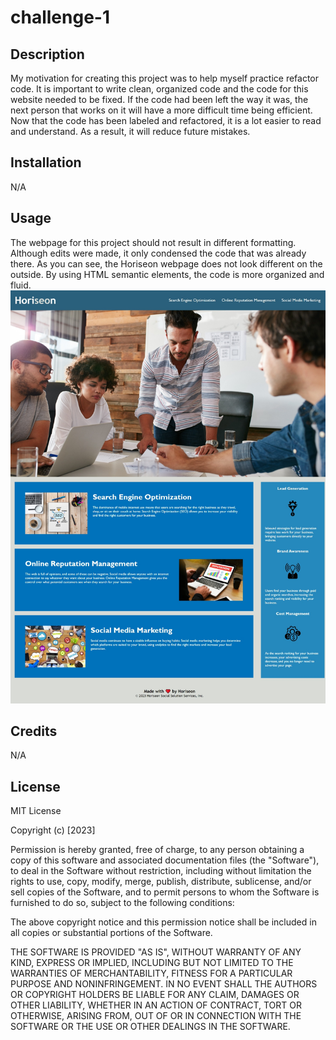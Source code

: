 # challenge-1

## Description

My motivation for creating this project was to help myself practice refactor code. It is important to write clean, organized code and the code for this website needed to be fixed. If the code had been left the way it was, the next person that works on it will have a more difficult time being efficient. Now that the code has been labeled and refactored, it is a lot easier to read and understand. As a result, it will reduce future mistakes. 

## Installation

N/A

## Usage

The webpage for this project should not result in different formatting. Although edits were made, it only condensed the code that was already there. As you can see, the Horiseon webpage does not look different on the outside. By using HTML semantic elements, the code is more organized and fluid. 
![Screen capture of Horiseon webpage](./assets/images/Web%20capture_28-9-2023_124114_127.0.0.1.jpeg)

## Credits

N/A

## License

MIT License

Copyright (c) [2023]

Permission is hereby granted, free of charge, to any person obtaining a copy of this software and associated documentation files (the "Software"), to deal in the Software without restriction, including without limitation the rights to use, copy, modify, merge, publish, distribute, sublicense, and/or sell copies of the Software, and to permit persons to whom the Software is furnished to do so, subject to the following conditions:

The above copyright notice and this permission notice shall be included in all copies or substantial portions of the Software.

THE SOFTWARE IS PROVIDED "AS IS", WITHOUT WARRANTY OF ANY KIND, EXPRESS OR IMPLIED, INCLUDING BUT NOT LIMITED TO THE WARRANTIES OF MERCHANTABILITY, FITNESS FOR A PARTICULAR PURPOSE AND NONINFRINGEMENT. IN NO EVENT SHALL THE AUTHORS OR COPYRIGHT HOLDERS BE LIABLE FOR ANY CLAIM, DAMAGES OR OTHER LIABILITY, WHETHER IN AN ACTION OF CONTRACT, TORT OR OTHERWISE, ARISING FROM, OUT OF OR IN CONNECTION WITH THE SOFTWARE OR THE USE OR OTHER DEALINGS IN THE SOFTWARE.

